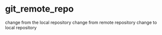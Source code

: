 # git_remote_repo
change from the local repository
change from remote repository
change to local repository